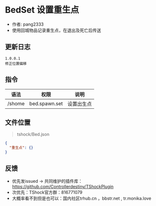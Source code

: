 # BedSet 设置重生点

- 作者: pang2333
- 使用回城物品记录重生点，在退出及死亡后传送
  

## 更新日志

```
1.0.0.1
修正位置偏移
```

## 指令

| 语法           |        权限         |   说明   |
| -------------- | :-----------------: | :------: |
| /shome	     | bed.spawn.set       |  设置出生点|


## 文件位置
> tshock/Bed.json
```json
{
  "重生点": {}
}
```
## 反馈
- 优先发issued -> 共同维护的插件库：https://github.com/Controllerdestiny/TShockPlugin
- 次优先：TShock官方群：816771079
- 大概率看不到但是也可以：国内社区trhub.cn ，bbstr.net , tr.monika.love
